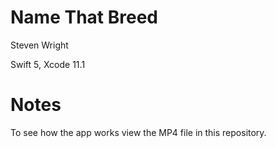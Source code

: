 # Name That Breed
Steven Wright

Swift 5, Xcode 11.1

# Notes
To see how the app works view the MP4 file in this repository.

